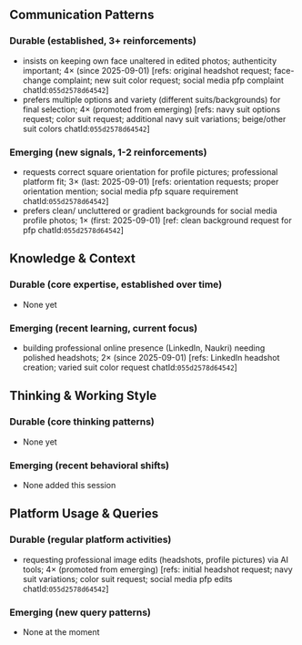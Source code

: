 ## Communication Patterns
### Durable (established, 3+ reinforcements)
- insists on keeping own face unaltered in edited photos; authenticity important; 4× (since 2025-09-01) [refs: original headshot request; face-change complaint; new suit color request; social media pfp complaint chatId:`055d2578d64542`]
- prefers multiple options and variety (different suits/backgrounds) for final selection; 4× (promoted from emerging) [refs: navy suit options request; color suit request; additional navy suit variations; beige/other suit colors chatId:`055d2578d64542`]

### Emerging (new signals, 1-2 reinforcements)
- requests correct square orientation for profile pictures; professional platform fit; 3× (last: 2025-09-01) [refs: orientation requests; proper orientation mention; social media pfp square requirement chatId:`055d2578d64542`]
- prefers clean/ uncluttered or gradient backgrounds for social media profile photos; 1× (first: 2025-09-01) [ref: clean background request for pfp chatId:`055d2578d64542`]

## Knowledge & Context
### Durable (core expertise, established over time)
- None yet

### Emerging (recent learning, current focus)
- building professional online presence (LinkedIn, Naukri) needing polished headshots; 2× (since 2025-09-01) [refs: LinkedIn headshot creation; varied suit color request chatId:`055d2578d64542`]

## Thinking & Working Style
### Durable (core thinking patterns)
- None yet

### Emerging (recent behavioral shifts)
- None added this session

## Platform Usage & Queries
### Durable (regular platform activities)
- requesting professional image edits (headshots, profile pictures) via AI tools; 4× (promoted from emerging) [refs: initial headshot request; navy suit variations; color suit request; social media pfp edits chatId:`055d2578d64542`]

### Emerging (new query patterns)
- None at the moment